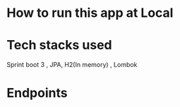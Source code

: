 # How to run this app at Local


# Tech stacks used 
Sprint boot 3 , JPA, H2(In memory) , Lombok 

# Endpoints


